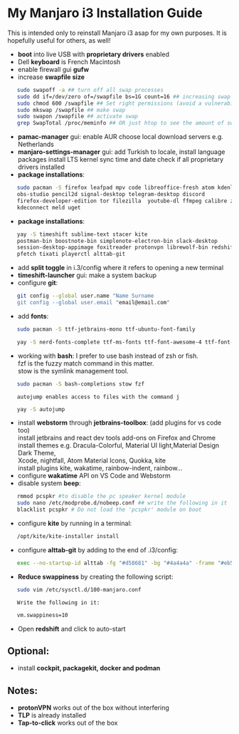 # My Manjaro i3 Installation Guide

This is intended only to reinstall Manjaro i3 asap for my own purposes.
It is hopefully useful for others, as well!

- **boot** into live USB with **proprietary drivers** enabled
- Dell **keyboard** is French Macintosh
- enable firewall gui **gufw**
- increase **swapfile size**
```bash
   sudo swapoff -a ## turn off all swap processes
   sudo dd if=/dev/zero of=/swapfile bs=1G count=16 ## increasing swap to 16 GB
   sudo chmod 600 /swapfile ## Set right permissions (avoid a vulnerability)
   sudo mkswap /swapfile ## make swap
   sudo swapon /swapfile ## activate swap
   grep SwapTotal /proc/meminfo ## OR just htop to see the amount of swap available
```
- **pamac-manager** gui: enable AUR
                    choose local download servers e.g. Netherlands
- **manjaro-settings-manager** gui: add Turkish to locale, install language packages
                                    install LTS kernel
                                    sync time and date
                                    check if all proprietary drivers installed
- **package installations**:
 ```bash
    sudo pacman -S firefox leafpad mpv code libreoffice-fresh atom kdenlive    
    obs-studio pencil2d signal-desktop telegram-desktop discord    
    firefox-developer-edition tor filezilla  youtube-dl ffmpeg calibre zathura    
    kdeconnect meld uget
 ```
 - **package installations**:
```bash
   yay -S timeshift sublime-text stacer kite    
   postman-bin boostnote-bin simplenote-electron-bin slack-desktop    
   session-desktop-appimage foxitreader protonvpn librewolf-bin redshift    
   pfetch tixati playerctl alttab-git
```
- add **split toggle** in i.3/config where it refers to opening a new terminal 
- **timeshift-launcher** gui: make a system backup
- configure **git**:
```bash
   git config --global user.name "Name Surname
   git config --global user.email "email@email.com"
```
- add **fonts**:
```bash
   sudo pacman -S ttf-jetbrains-mono ttf-ubuntu-font-family
```
```bash
   yay -S nerd-fonts-complete ttf-ms-fonts ttf-font-awesome-4 ttf-font-icons ttf-ionicos 
```
- working with **bash**:
   I prefer to use bash instead of zsh or fish.    
   fzf is the fuzzy match command in this matter.    
   stow is the symlink management tool.
```bash
   sudo pacman -S bash-completions stow fzf
```
       autojump enables access to files with the command j
```bash
   yay -S autojump
```
- install **webstorm** through **jetbrains-toolbox**: (add plugins for vs code too)    
  install  jetbrains and react dev tools add-ons on Firefox and Chrome    
  install themes e.g. Dracula-Colorful, Material UI light,Material Design Dark Theme,      
  Xcode, nightfall, Atom Material Icons, Quokka, kite    
  install plugins kite, wakatime, rainbow-indent, rainbow…    
- configure **wakatime** API on VS Code and Webstorm
- disable system **beep**:
```bash
   rmmod pcspkr #to disable the pc speaker kernel module
   sudo nano /etc/modprobe.d/nobeep.conf ## write the following in it
   blacklist pcspkr # Do not load the 'pcspkr' module on boot
```
- configure **kite** by running in a terminal:
```bash
   /opt/kite/kite-installer install
```
- configure **alttab-git** by adding to the end of .i3/config:
```bash
   exec --no-startup-id alttab -fg "#d58681" -bg "#4a4a4a" -frame "#eb564d" -t 128x150 -i 127x64
```
- **Reduce swappiness** by creating the following script:
```bash
   sudo vim /etc/sysctl.d/100-manjaro.conf
```
       Write the following in it:
```bash
   vm.swappiness=10
```
- Open **redshift** and click to auto-start

## Optional:
- install **cockpit, packagekit, docker and podman**

## Notes:
- **protonVPN** works out of the box without interfering
- **TLP** is already installed
- **Tap-to-click** works out of the box
